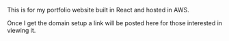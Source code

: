 This is for my portfolio website built in React and hosted in AWS. 

Once I get the domain setup a link will be posted here for those interested in viewing it. 
